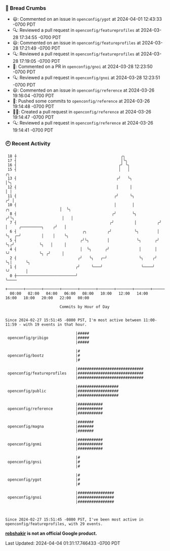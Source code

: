 ### 🍞 Bread Crumbs

 * 😃: Commented on an issue in `openconfig/ygot` at 2024-04-01 12:43:33 -0700 PDT
 * 🔍: Reviewed a pull request in  `openconfig/featureprofiles` at 2024-03-28 17:34:55 -0700 PDT
 * 😃: Commented on an issue in `openconfig/featureprofiles` at 2024-03-28 17:21:49 -0700 PDT
 * 🔍: Reviewed a pull request in  `openconfig/featureprofiles` at 2024-03-28 17:19:05 -0700 PDT
 * 💬: Commented on a PR in  `openconfig/gnoi` at 2024-03-28 12:23:50 -0700 PDT
 * 🔍: Reviewed a pull request in  `openconfig/gnoi` at 2024-03-28 12:23:51 -0700 PDT
 * 😃: Commented on an issue in `openconfig/reference` at 2024-03-26 19:16:04 -0700 PDT
 * 🚢: Pushed some commits to `openconfig/reference` at 2024-03-26 19:14:48 -0700 PDT
 * ✍🏼: Created a pull request in `openconfig/reference` at 2024-03-26 19:14:47 -0700 PDT
 * 🔍: Reviewed a pull request in  `openconfig/reference` at 2024-03-26 19:14:41 -0700 PDT

### 🕘 Recent Activity
```
 18 ┼                                              ╭╮
 17 ┤                                              │╰╮
 16 ┤                                             ╭╯ ╰╮
 15 ┤                                             │   │                                       ╭╮
 13 ┤                                            ╭╯   ╰╮                                      │╰╮
 12 ┤                                            │     │                                      │ │
 11 ┤                                           ╭╯     ╰╮                                    ╭╯ │
 10 ┤                                           │       │            ╭╮                      │  ╰╮
  8 ┤                                          ╭╯       ╰╮          ╭╯╰╮                     │   │
  7 ┤                                         ╭╯         │         ╭╯  │     ╭─────────╮    ╭╯   │
  6 ┤                             ╭╮         ╭╯          ╰╮        │   ╰╮  ╭─╯         │    │    ╰╮
  5 ┤                            ╭╯╰╮        │            ╰╮      ╭╯    ╰╮╭╯           ╰╮   │     │
  4 ┤                            │  ╰╮      ╭╯             │      │      ╰╯             ╰╮ ╭╯     │
  2 ┤                           ╭╯   ╰╮   ╭─╯              ╰╮    ╭╯                      ╰╮│      ╰╮
  1 ┤                          ╭╯     ╰───╯                 ╰────╯                        ╰╯       │
  0 ┼──────────────────────────╯                                                                   ╰────
    +───────+───────+───────+───────+───────+───────+───────+───────+───────+───────+───────+───────+────
  00:00   02:00   04:00   06:00   08:00   10:00   12:00   14:00   16:00   18:00   20:00   22:00   00:00   

						Commits by Hour of Day


Since 2024-02-27 15:51:45 -0800 PST, I'm most active between 11:00-11:59 - with 19 events in that hour.

```



```
                               |#####
 openconfig/gribigo            |#####
                               |#####

                               |#
 openconfig/bootz              |#
                               |#

                               |#############################
 openconfig/featureprofiles    |#############################
                               |#############################

                               |##################
 openconfig/public             |##################
                               |##################

                               |###########
 openconfig/reference          |###########
                               |###########

                               |#######
 openconfig/magna              |#######
                               |#######

                               |###########
 openconfig/gnmi               |###########
                               |###########

                               |#
 openconfig/gnsi               |#
                               |#

                               |#
 openconfig/ygot               |#
                               |#

                               |################
 openconfig/gnoi               |################
                               |################



Since 2024-02-27 15:51:45 -0800 PST, I've been most active in openconfig/featureprofiles, with 29 events.

```
**[robshakir](mailto:robjs@google.com) is not an official Google product.**  


Last Updated: 2024-04-04 01:31:17.746433 -0700 PDT
